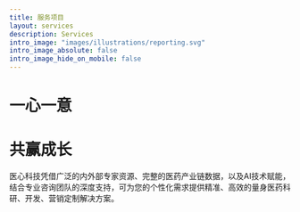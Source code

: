 ```yaml
---
title: 服务项目
layout: services
description: Services
intro_image: "images/illustrations/reporting.svg"
intro_image_absolute: false
intro_image_hide_on_mobile: false
---
```


# 一心一意
# 共赢成长

医心科技凭借广泛的内外部专家资源、完整的医药产业链数据，以及AI技术赋能，结合专业咨询团队的深度支持，可为您的个性化需求提供精准、高效的量身医药科研、开发、营销定制解决方案。

